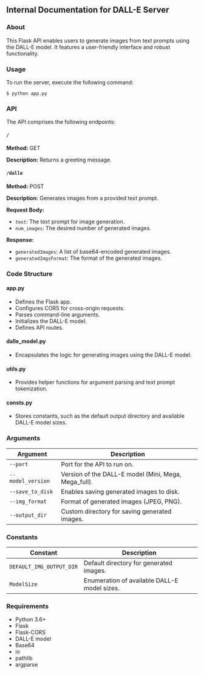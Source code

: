 ## **Internal Documentation for DALL-E Server**

### **About**

This Flask API enables users to generate images from text prompts using the DALL-E model. It features a user-friendly interface and robust functionality.

### **Usage**

To run the server, execute the following command:

```
$ python app.py
```

### **API**

The API comprises the following endpoints:

#### `/`

**Method:** GET

**Description:** Returns a greeting message.

#### `/dalle`

**Method:** POST

**Description:** Generates images from a provided text prompt.

**Request Body:**

- `text`: The text prompt for image generation.
- `num_images`: The desired number of generated images.

**Response:**

- `generatedImages`: A list of base64-encoded generated images.
- `generatedImgsFormat`: The format of the generated images.

### **Code Structure**

#### **app.py**

- Defines the Flask app.
- Configures CORS for cross-origin requests.
- Parses command-line arguments.
- Initializes the DALL-E model.
- Defines API routes.

#### **dalle_model.py**

- Encapsulates the logic for generating images using the DALL-E model.

#### **utils.py**

- Provides helper functions for argument parsing and text prompt tokenization.

#### **consts.py**

- Stores constants, such as the default output directory and available DALL-E model sizes.

### **Arguments**

| Argument | Description |
|---|---|
| `--port` | Port for the API to run on. |
| `--model_version` | Version of the DALL-E model (Mini, Mega, Mega_full). |
| `--save_to_disk` | Enables saving generated images to disk. |
| `--img_format` | Format of generated images (JPEG, PNG). |
| `--output_dir` | Custom directory for saving generated images. |

### **Constants**

| Constant | Description |
|---|---|
| `DEFAULT_IMG_OUTPUT_DIR` | Default directory for generated images. |
| `ModelSize` | Enumeration of available DALL-E model sizes. |

### **Requirements**

- Python 3.6+
- Flask
- Flask-CORS
- DALL-E model
- Base64
- io
- pathlib
- argparse